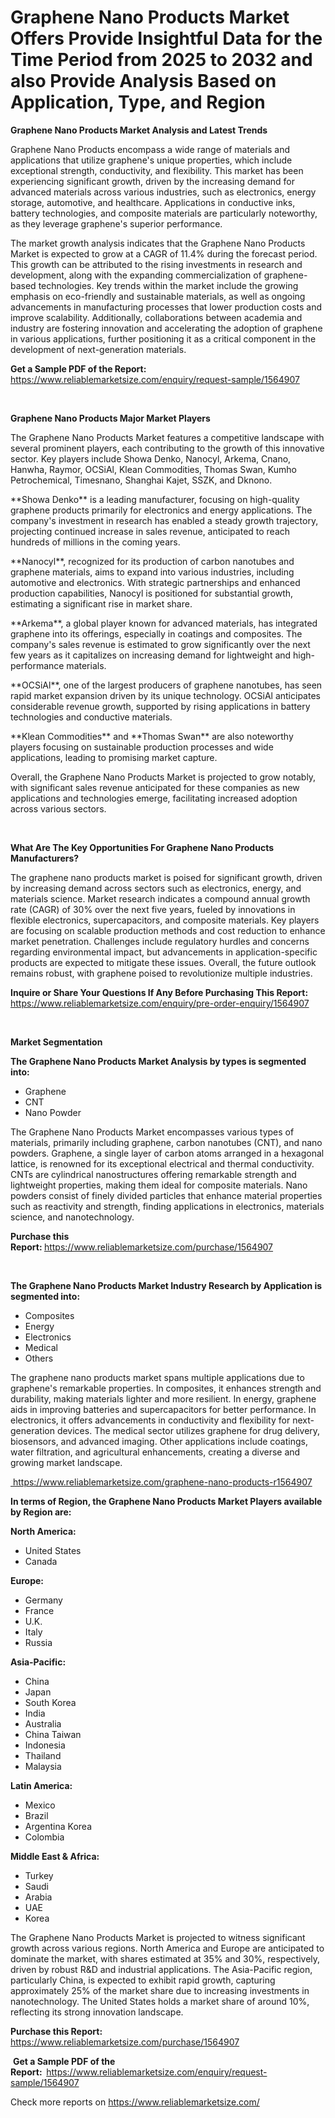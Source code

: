 <p><h1>Graphene Nano Products Market Offers Provide Insightful Data for the Time Period from 2025 to 2032 and also Provide Analysis Based on Application, Type, and Region</h1></p><p><strong>Graphene Nano Products Market Analysis and Latest Trends</strong></p>
<p><p>Graphene Nano Products encompass a wide range of materials and applications that utilize graphene's unique properties, which include exceptional strength, conductivity, and flexibility. This market has been experiencing significant growth, driven by the increasing demand for advanced materials across various industries, such as electronics, energy storage, automotive, and healthcare. Applications in conductive inks, battery technologies, and composite materials are particularly noteworthy, as they leverage graphene's superior performance.</p><p>The market growth analysis indicates that the Graphene Nano Products Market is expected to grow at a CAGR of 11.4% during the forecast period. This growth can be attributed to the rising investments in research and development, along with the expanding commercialization of graphene-based technologies. Key trends within the market include the growing emphasis on eco-friendly and sustainable materials, as well as ongoing advancements in manufacturing processes that lower production costs and improve scalability. Additionally, collaborations between academia and industry are fostering innovation and accelerating the adoption of graphene in various applications, further positioning it as a critical component in the development of next-generation materials.</p></p>
<p><strong>Get a Sample PDF of the Report:&nbsp;</strong> <a href="https://www.reliablemarketsize.com/enquiry/request-sample/1564907?utm_campaign=2378&utm_medium=2&utm_source=Github&utm_content=ia&utm_term=15022025&utm_id=graphene-nano-products">https://www.reliablemarketsize.com/enquiry/request-sample/1564907</a></p>
<p>&nbsp;</p>
<p><strong>Graphene Nano Products Major Market Players</strong></p>
<p><p>The Graphene Nano Products Market features a competitive landscape with several prominent players, each contributing to the growth of this innovative sector. Key players include Showa Denko, Nanocyl, Arkema, Cnano, Hanwha, Raymor, OCSiAl, Klean Commodities, Thomas Swan, Kumho Petrochemical, Timesnano, Shanghai Kajet, SSZK, and Dknono.</p><p>**Showa Denko** is a leading manufacturer, focusing on high-quality graphene products primarily for electronics and energy applications. The company's investment in research has enabled a steady growth trajectory, projecting continued increase in sales revenue, anticipated to reach hundreds of millions in the coming years.</p><p>**Nanocyl**, recognized for its production of carbon nanotubes and graphene materials, aims to expand into various industries, including automotive and electronics. With strategic partnerships and enhanced production capabilities, Nanocyl is positioned for substantial growth, estimating a significant rise in market share.</p><p>**Arkema**, a global player known for advanced materials, has integrated graphene into its offerings, especially in coatings and composites. The company's sales revenue is estimated to grow significantly over the next few years as it capitalizes on increasing demand for lightweight and high-performance materials.</p><p>**OCSiAl**, one of the largest producers of graphene nanotubes, has seen rapid market expansion driven by its unique technology. OCSiAl anticipates considerable revenue growth, supported by rising applications in battery technologies and conductive materials.</p><p>**Klean Commodities** and **Thomas Swan** are also noteworthy players focusing on sustainable production processes and wide applications, leading to promising market capture.</p><p>Overall, the Graphene Nano Products Market is projected to grow notably, with significant sales revenue anticipated for these companies as new applications and technologies emerge, facilitating increased adoption across various sectors.</p></p>
<p>&nbsp;</p>
<p><strong>What Are The Key Opportunities For Graphene Nano Products Manufacturers?</strong></p>
<p><p>The graphene nano products market is poised for significant growth, driven by increasing demand across sectors such as electronics, energy, and materials science. Market research indicates a compound annual growth rate (CAGR) of 30% over the next five years, fueled by innovations in flexible electronics, supercapacitors, and composite materials. Key players are focusing on scalable production methods and cost reduction to enhance market penetration. Challenges include regulatory hurdles and concerns regarding environmental impact, but advancements in application-specific products are expected to mitigate these issues. Overall, the future outlook remains robust, with graphene poised to revolutionize multiple industries.</p></p>
<p><strong>Inquire or Share Your Questions If Any Before Purchasing This Report:</strong> <a href="https://www.reliablemarketsize.com/enquiry/pre-order-enquiry/1564907?utm_campaign=2378&utm_medium=2&utm_source=Github&utm_content=ia&utm_term=15022025&utm_id=graphene-nano-products">https://www.reliablemarketsize.com/enquiry/pre-order-enquiry/1564907</a></p>
<p>&nbsp;</p>
<p><strong>Market Segmentation</strong></p>
<p><strong>The Graphene Nano Products Market Analysis by types is segmented into:</strong></p>
<p><ul><li>Graphene</li><li>CNT</li><li>Nano Powder‎</li></ul></p>
<p><p>The Graphene Nano Products Market encompasses various types of materials, primarily including graphene, carbon nanotubes (CNT), and nano powders. Graphene, a single layer of carbon atoms arranged in a hexagonal lattice, is renowned for its exceptional electrical and thermal conductivity. CNTs are cylindrical nanostructures offering remarkable strength and lightweight properties, making them ideal for composite materials. Nano powders consist of finely divided particles that enhance material properties such as reactivity and strength, finding applications in electronics, materials science, and nanotechnology.</p></p>
<p><strong>Purchase this Report:&nbsp;</strong><a href="https://www.reliablemarketsize.com/purchase/1564907?utm_campaign=2378&utm_medium=2&utm_source=Github&utm_content=ia&utm_term=15022025&utm_id=graphene-nano-products">https://www.reliablemarketsize.com/purchase/1564907</a></p>
<p>&nbsp;</p>
<p><strong>The Graphene Nano Products Market Industry Research by Application is segmented into:</strong></p>
<p><ul><li>Composites</li><li>Energy</li><li>Electronics</li><li>Medical</li><li>Others</li></ul></p>
<p><p>The graphene nano products market spans multiple applications due to graphene's remarkable properties. In composites, it enhances strength and durability, making materials lighter and more resilient. In energy, graphene aids in improving batteries and supercapacitors for better performance. In electronics, it offers advancements in conductivity and flexibility for next-generation devices. The medical sector utilizes graphene for drug delivery, biosensors, and advanced imaging. Other applications include coatings, water filtration, and agricultural enhancements, creating a diverse and growing market landscape.</p></p>
<p><a href="https://www.reliablemarketsize.com/graphene-nano-products-r1564907?utm_campaign=2378&utm_medium=2&utm_source=Github&utm_content=ia&utm_term=15022025&utm_id=graphene-nano-products">&nbsp;https://www.reliablemarketsize.com/graphene-nano-products-r1564907</a></p>
<p><strong>In terms of Region, the Graphene Nano Products Market Players available by Region are:</strong></p>
<p>
    <p> <strong> North America: </strong>
        <ul>
            <li>United States</li>
            <li>Canada</li>
        </ul>
        </p> 
    <p> <strong> Europe: </strong>
        <ul>
            <li>Germany</li>
            <li>France</li>
            <li>U.K.</li>
            <li>Italy</li>
            <li>Russia</li>
        </ul>
        </p> 
    <p> <strong> Asia-Pacific: </strong>
        <ul>
            <li>China</li>
            <li>Japan</li>
            <li>South Korea</li>
            <li>India</li>
            <li>Australia</li>
            <li>China Taiwan</li>
            <li>Indonesia</li>
            <li>Thailand</li>
            <li>Malaysia</li>
        </ul>
        </p> 
    <p> <strong> Latin America: </strong>
        <ul>
            <li>Mexico</li>
            <li>Brazil</li>
            <li>Argentina Korea</li>
            <li>Colombia</li>
        </ul>
        </p> 
    <p> <strong> Middle East & Africa: </strong>
        <ul>
            <li>Turkey</li>
            <li>Saudi</li>
            <li>Arabia</li>
            <li>UAE</li>
            <li>Korea</li>
        </ul>
    </p>
    </p>
<p><p>The Graphene Nano Products Market is projected to witness significant growth across various regions. North America and Europe are anticipated to dominate the market, with shares estimated at 35% and 30%, respectively, driven by robust R&D and industrial applications. The Asia-Pacific region, particularly China, is expected to exhibit rapid growth, capturing approximately 25% of the market share due to increasing investments in nanotechnology. The United States holds a market share of around 10%, reflecting its strong innovation landscape.</p></p>
<p><strong>Purchase this Report: </strong><a href="https://www.reliablemarketsize.com/purchase/1564907?utm_campaign=2378&utm_medium=2&utm_source=Github&utm_content=ia&utm_term=15022025&utm_id=graphene-nano-products">https://www.reliablemarketsize.com/purchase/1564907</a></p>
<p>&nbsp;<strong>Get a Sample PDF of the Report:&nbsp;&nbsp;</strong><a href="https://www.reliablemarketsize.com/enquiry/request-sample/1564907?utm_campaign=2378&utm_medium=2&utm_source=Github&utm_content=ia&utm_term=15022025&utm_id=graphene-nano-products">https://www.reliablemarketsize.com/enquiry/request-sample/1564907</a></p>
<p><strong></strong></p>
<p>Check more reports on <a href="https://www.reliablemarketsize.com/?utm_campaign=2378&utm_medium=2&utm_source=Github&utm_content=ia&utm_term=15022025&utm_id=graphene-nano-products">https://www.reliablemarketsize.com/</a></p>